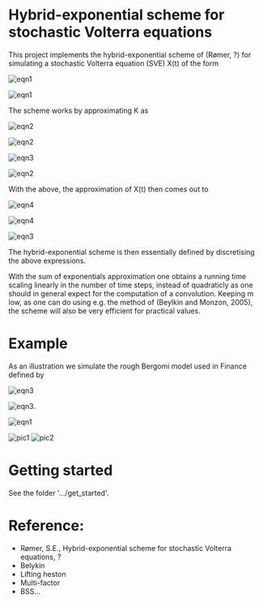 # Hybrid-exponential scheme for stochastic Volterra equations
This project implements the hybrid-exponential scheme of (Rømer, ?) for simulating a stochastic Volterra equation (SVE) X(t) of the form

![eqn1](https://github.com/sigurdroemer/hybrid_exponential_scheme/blob/readme_images/sve_def.png)

![eqn1](https://github.com/sigurdroemer/hybrid_exponential_scheme/blob/readme_images/temp1.png)

The scheme works by approximating K as 

![eqn2](https://github.com/sigurdroemer/hybrid_exponential_scheme/blob/readme_images/K_approx.png)

![eqn2](https://github.com/sigurdroemer/hybrid_exponential_scheme/blob/readme_images/temp2.png)

![eqn3](https://github.com/sigurdroemer/hybrid_exponential_scheme/blob/readme_images/temp4.png)

![eqn2](https://github.com/sigurdroemer/hybrid_exponential_scheme/blob/readme_images/K_plot.jpg)

With the above, the approximation of X(t) then comes out to

![eqn4](https://github.com/sigurdroemer/hybrid_exponential_scheme/blob/readme_images/X_approx.png)

![eqn4](https://github.com/sigurdroemer/hybrid_exponential_scheme/blob/readme_images/temp5.png)

![eqn3](https://github.com/sigurdroemer/hybrid_exponential_scheme/blob/readme_images/dU.png)

The hybrid-exponential scheme is then essentially defined by discretising the above expressions.

With the sum of exponentials approximation one obtains a running time scaling linearly in the number of time steps, instead of quadraticly as one should in general expect for the computation of a convolution. Keeping m low, as one can do using e.g. the method of (Beylkin and Monzon, 2005), the scheme will also be very efficient for practical values.
 
# Example
As an illustration we simulate the rough Bergomi model used in Finance defined by

![eqn3](https://github.com/sigurdroemer/hybrid_exponential_scheme/blob/readme_images/rbergomi.png)

![eqn3](https://github.com/sigurdroemer/hybrid_exponential_scheme/blob/readme_images/rbergomi_params.png).

![eqn1](https://github.com/sigurdroemer/hybrid_exponential_scheme/blob/readme_images/temp3.png)

![pic1](https://github.com/sigurdroemer/hybrid_exponential_scheme/blob/readme_images/volatility.jpg)
![pic2](https://github.com/sigurdroemer/hybrid_exponential_scheme/blob/readme_images/u_factors.jpg)

# Getting started
See the folder '.../get_started'.

# Reference:
- Rømer, S.E., Hybrid-exponential scheme for stochastic Volterra equations, ?
- Belykin
- Lifting heston
- Multi-factor
- BSS...
